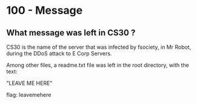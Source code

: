 # 100 - Message
## What message was left in CS30 ?

CS30 is the name of the server that was infected by fsociety, in Mr Robot, during the DDoS attack to E Corp Servers.

Among other files, a readme.txt file was left in the root directory, with the text:

"LEAVE ME HERE"

flag: leavemehere

